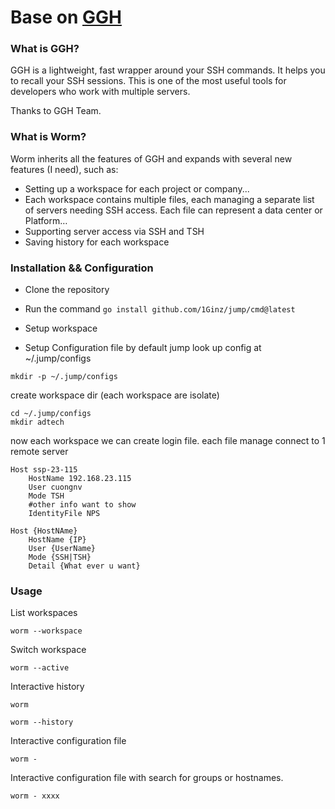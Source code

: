 # Base on [GGH](https://github.com/byawitz/ggh)

### What is GGH?

GGH is a lightweight, fast wrapper around your SSH commands. It helps you to recall your SSH sessions.
This is one of the most useful tools for developers who work with multiple servers.

Thanks to GGH Team.

### What is Worm?

Worm inherits all the features of GGH and expands with several new features (I need), such as:

- Setting up a workspace for each project or company...
- Each workspace contains multiple files, each managing a separate list of servers needing SSH access. Each file can represent a data center or Platform…
- Supporting server access via SSH and TSH
- Saving history for each workspace

### Installation && Configuration

- Clone the repository
- Run the command `go install github.com/1Ginz/jump/cmd@latest`
- Setup workspace

- Setup Configuration file
by default jump look up config at ~/.jump/configs
```shell
mkdir -p ~/.jump/configs
```
create workspace dir (each workspace are isolate)
```shell
cd ~/.jump/configs
mkdir adtech
```
now each workspace we can create login file. each file manage connect to 1 remote server
```shell
Host ssp-23-115
	HostName 192.168.23.115
	User cuongnv
	Mode TSH
	#other info want to show
	IdentityFile NPS
```

```text
Host {HostNAme}
	HostName {IP}
	User {UserName}
	Mode {SSH|TSH}
	Detail {What ever u want}
````

### Usage

List workspaces

```shell
worm --workspace
```

Switch workspace

```shell
worm --active 
```

Interactive history

```shell
worm 
```

```shell
worm --history
```

Interactive configuration file

```shell
worm -
```

Interactive configuration file with search for groups or hostnames.

```shell
worm - xxxx
```
